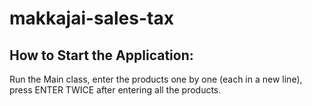 # makkajai-sales-tax

## How to Start the Application:
Run the Main class, enter the products one by one (each in a new line), press ENTER TWICE after entering all the products.
